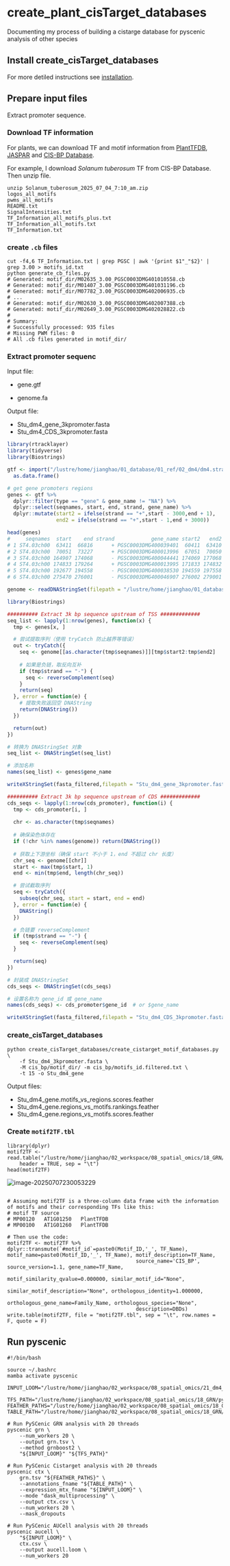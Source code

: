 

# create_plant_cisTarget_databases

Documenting my process of building a cistarge database for pyscenic analysis of other species



## Install create_cisTarget_databases
For more detiled instructions see [installation](https://github.com/aertslab/create_cisTarget_databases?tab=readme-ov-file#installation).

## Prepare input files

Extract promoter sequence.

### Download TF information
For plants, we can download TF and motif information from [PlantTFDB](https://planttfdb.gao-lab.org/), [JASPAR](https://jaspar.elixir.no/) and [CIS-BP Database](https://cisbp.ccbr.utoronto.ca/).

For example, I download *Solanum tuberosum* TF from CIS-BP Database. Then unzip file.

```shell
unzip Solanum_tuberosum_2025_07_04_7:10_am.zip
logos_all_motifs
pwms_all_motifs
README.txt
SignalIntensities.txt
TF_Information_all_motifs_plus.txt
TF_Information_all_motifs.txt
TF_Information.txt
```

### create `.cb` files

```shell
cut -f4,6 TF_Information.txt | grep PGSC | awk '{print $1"_"$2}' | grep 3.00 > motifs_id.txt
python generate_cb_files.py
# Generated: motif_dir/M02635_3.00_PGSC0003DMG401010558.cb
# Generated: motif_dir/M01407_3.00_PGSC0003DMG401031196.cb
# Generated: motif_dir/M07782_3.00_PGSC0003DMG402006935.cb
# ...
# Generated: motif_dir/M02630_3.00_PGSC0003DMG402007388.cb
# Generated: motif_dir/M02649_3.00_PGSC0003DMG402028822.cb
# 
# Summary:
# Successfully processed: 935 files
# Missing PWM files: 0
# All .cb files generated in motif_dir/
```



### Extract promoter sequenc

Input file:

- gene.gtf

- genome.fa

Output file:

- Stu_dm4_gene_3kpromoter.fasta
- Stu_dm4_CDS_3kpromoter.fasta

```R
library(rtracklayer)
library(tidyverse)
library(Biostrings)

gtf <- import("/lustre/home/jianghao/01_database/01_ref/02_dm4/dm4.strand_fixed.gtf",format = "gtf") %>% 
  as.data.frame()

# get gene promoters regions
genes <- gtf %>% 
  dplyr::filter(type == "gene" & gene_name != "NA") %>% 
  dplyr::select(seqnames, start, end, strand, gene_name) %>% 
  dplyr::mutate(start2 = ifelse(strand == "+",start - 3000,end + 1),
                end2 = ifelse(strand == "+",start - 1,end + 3000))

head(genes)
#     seqnames  start    end strand            gene_name start2   end2
# 1 ST4.03ch00  63411  66816      + PGSC0003DMG400039401  60411  63410
# 2 ST4.03ch00  70051  73227      + PGSC0003DMG400013996  67051  70050
# 3 ST4.03ch00 164907 174068      - PGSC0003DMG400044441 174069 177068
# 4 ST4.03ch00 174833 179264      + PGSC0003DMG400013995 171833 174832
# 5 ST4.03ch00 192677 194558      - PGSC0003DMG400038530 194559 197558
# 6 ST4.03ch00 275470 276001      - PGSC0003DMG400046907 276002 279001

genome <- readDNAStringSet(filepath = "/lustre/home/jianghao/01_database/01_ref/02_dm4/dm4.fa")

library(Biostrings)

########## Extract 3k bp sequence upstream of TSS #############
seq_list <- lapply(1:nrow(genes), function(x) {
  tmp <- genes[x, ]

  # 尝试提取序列（使用 tryCatch 防止越界等错误）
  out <- tryCatch({
    seq <- genome[[as.character(tmp$seqnames)]][tmp$start2:tmp$end2]
    
    # 如果是负链，取反向互补
    if (tmp$strand == "-") {
      seq <- reverseComplement(seq)
    }
    return(seq)
  }, error = function(e) {
    # 提取失败返回空 DNAString
    return(DNAString())
  })

  return(out)
})

# 转换为 DNAStringSet 对象
seq_list <- DNAStringSet(seq_list)

# 添加名称
names(seq_list) <- genes$gene_name

writeXStringSet(fasta_filtered,filepath = "Stu_dm4_gene_3kpromoter.fasta",format="fasta")

########## Extract 3k bp sequence upstream of CDS #############
cds_seqs <- lapply(1:nrow(cds_promoter), function(i) {
  tmp <- cds_promoter[i, ]
  
  chr <- as.character(tmp$seqnames)
  
  # 确保染色体存在
  if (!chr %in% names(genome)) return(DNAString())
  
  # 获取上下游坐标（确保 start 不小于 1，end 不超过 chr 长度）
  chr_seq <- genome[[chr]]
  start <- max(tmp$start, 1)
  end <- min(tmp$end, length(chr_seq))

  # 尝试截取序列
  seq <- tryCatch({
    subseq(chr_seq, start = start, end = end)
  }, error = function(e) {
    DNAString()
  })

  # 负链要 reverseComplement
  if (tmp$strand == "-") {
    seq <- reverseComplement(seq)
  }

  return(seq)
})

# 封装成 DNAStringSet
cds_seqs <- DNAStringSet(cds_seqs)

# 设置名称为 gene_id 或 gene_name
names(cds_seqs) <- cds_promoter$gene_id  # or $gene_name

writeXStringSet(fasta_filtered,filepath = "Stu_dm4_CDS_3kpromoter.fasta",format="fasta")
```

### create_cisTarget_databases

```shell
python create_cisTarget_databases/create_cistarget_motif_databases.py \
	-f Stu_dm4_3kpromoter.fasta \
	-M cis_bp/motif_dir/ -m cis_bp/motifs_id.filtered.txt \
	-t 15 -o Stu_dm4_gene
```

Output files:

- Stu_dm4_gene.motifs_vs_regions.scores.feather
- Stu_dm4_gene.regions_vs_motifs.rankings.feather
- Stu_dm4_gene.regions_vs_motifs.scores.feather



### Create `motif2TF.tbl`

````
library(dplyr)
motif2TF <- read.table("/lustre/home/jianghao/02_workspace/08_spatial_omics/18_GRN/pyscenic_databases/cis_bp/TF_Information_all_motifs_plus.txt",
    header = TRUE, sep = "\t")
head(motif2TF)
````

![image-20250707230053229](C:\Users\ASUS\AppData\Roaming\Typora\typora-user-images\image-20250707230053229.png)



````

# Assuming motif2TF is a three-column data frame with the information of motifs and their corresponding TFs like this:
# motif TF source
# MP00120   AT1G01250   PlantTFDB
# MP00100   AT1G01260   PlantTFDB

# Then use the code:
motif2TF <- motif2TF %>% dplyr::transmute(`#motif_id`=paste0(Motif_ID,'_', TF_Name), motif_name=paste0(Motif_ID,'_', TF_Name), motif_description=TF_Name,
                                          source_name='CIS_BP', source_version=1.1, gene_name=TF_Name,
                                          motif_similarity_qvalue=0.000000, similar_motif_id="None", 
                                          similar_motif_description="None", orthologous_identity=1.000000,
                                          orthologous_gene_name=Family_Name, orthologous_species="None", 
                                          description=DBDs)
write.table(motif2TF, file = "motif2TF.tbl", sep = "\t", row.names = F, quote = F)
````



## Run pyscenic

```shell
#!/bin/bash

source ~/.bashrc
mamba activate pyscenic

INPUT_LOOM="/lustre/home/jianghao/02_workspace/08_spatial_omics/21_dm4_count/bin50_data/s123_run.loom"

TFS_PATH="/lustre/home/jianghao/02_workspace/08_spatial_omics/18_GRN/pyscenic_databases/cis_bp/tf_list.txt"
FEATHER_PATHS="/lustre/home/jianghao/02_workspace/08_spatial_omics/18_GRN/pyscenic_databases/Stu_dm4_gene.regions_vs_motifs.rankings.feather"
TABLE_PATH="/lustre/home/jianghao/02_workspace/08_spatial_omics/18_GRN/pyscenic_databases/cis_bp/motif2TF.tbl"

# Run PySCenic GRN analysis with 20 threads
pyscenic grn \
    --num_workers 20 \
    --output grn.tsv \
    --method grnboost2 \
    "${INPUT_LOOM}" "${TFS_PATH}"

# Run PySCenic Cistarget analysis with 20 threads
pyscenic ctx \
    grn.tsv "${FEATHER_PATHS}" \
    --annotations_fname "${TABLE_PATH}" \
    --expression_mtx_fname "${INPUT_LOOM}" \
    --mode "dask_multiprocessing" \
    --output ctx.csv \
    --num_workers 20 \
    --mask_dropouts

# Run PySCenic AUCell analysis with 20 threads
pyscenic aucell \
    "${INPUT_LOOM}" \
    ctx.csv \
    --output aucell.loom \
    --num_workers 20
```

